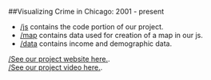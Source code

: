 ##Visualizing Crime in Chicago: 2001 - present

- [/js](https://github.com/userfog/cs171-pr-city-scape/tree/master/js) contains the code portion of our project.
- [/map](https://github.com/userfog/cs171-pr-city-scape/tree/master/map) contains data used for creation of a map in our js.
- [/data](https://github.com/userfog/cs171-pr-city-scape/tree/master/data) contains income and demographic data.

[/See our project website here.](www.chicagocrimes.info).
<br>
[/See our project video here.](www.youtube.com).